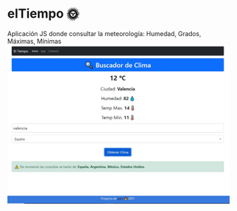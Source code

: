 # elTiempo 🌞
Aplicación JS donde consultar la meteorología: Humedad, Grados, Máximas, Mínimas 
![Alt text](https://github.com/Garri7/elTiempo/blob/main/img/Captura12.JPG?raw=true)
